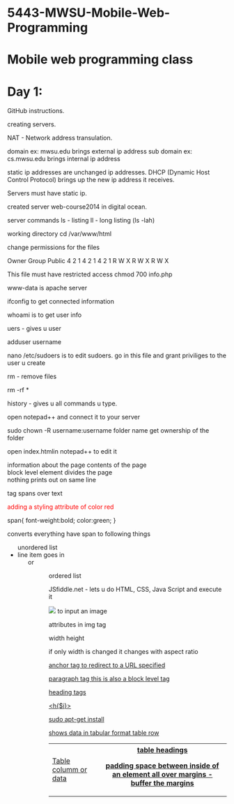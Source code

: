 5443-MWSU-Mobile-Web-Programming
================================

Mobile web programming class
================================

Day 1:
================================

GitHub instructions.

creating servers.

NAT - Network address transulation.

domain ex: mwsu.edu brings external ip address
sub domain ex: cs.mwsu.edu brings internal ip address

static ip addresses are unchanged ip addresses.
DHCP (Dynamic Host Control Protocol) brings up the new ip address it receives.

Servers must have static ip.

created server web-course2014 in digital ocean.

server commands
ls - listing
ll - long listing (ls -lah)

working directory cd /var/www/html

change permissions for the files

Owner   Group   Public
4 2 1   4 2 1   4 2 1
R W X   R W X   R W X

This file must have restricted access
chmod 700 info.php

www-data is apache server

ifconfig to get connected information

whoami is to get user info

uers - gives u user

adduser username


nano /etc/sudoers
is to edit sudoers.
go in this file and grant priviliges to the user u create


rm - remove files

rm -rf *

history - gives u all commands u type.

open notepad++ and connect it to your server


sudo chown -R  username:username folder name
get ownership of the folder

open index.htmlin notepad++ to edit it

<head> information about the page </head>
<body> contents of the page </body>

<!-- comment tag -->

<div> block level element divides the page</div> nothing prints out on same line

<span> tag spans over text

<span style="color:red"> adding a styling attribute of color red


span{
font-weight:bold;
color:green;
}

converts everything have span to following things

<ul> unordered list
<li> line item goes in <ul> or <ol>

<ol> ordered list


JSfiddle.net - lets u do HTML, CSS, Java Script and execute it

<img src="path to image"> to input an image

attributes in img tag

width
height

if only width is changed it changes with aspect ratio


<a href="any URL"> anchor tag to redirect to a URL specified

<p> paragraph tag this is also a block level tag

<h1-6> heading tags

<?php start php tag ?>
<h{$i}>


sudo apt-get install 


<table> shows data in tabular format
<tr> table row
<td> Table columm or data
<th> table headings


padding space between inside of an element all over
margins - buffer the margins
